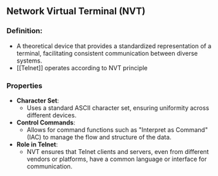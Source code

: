 ## Network Virtual Terminal (NVT)
### Definition: 
* A theoretical device that provides a standardized representation of a terminal, facilitating consistent communication between diverse systems.
* [[Telnet]] operates according to NVT principle
### Properties
  - **Character Set**: 
	  - Uses a standard ASCII character set, ensuring uniformity across different devices.
  - **Control Commands**: 
	  - Allows for command functions such as "Interpret as Command" (IAC) to manage the flow and structure of the data.
  - **Role in Telnet**: 
	  - NVT ensures that Telnet clients and servers, even from different vendors or platforms, have a common language or interface for communication. 